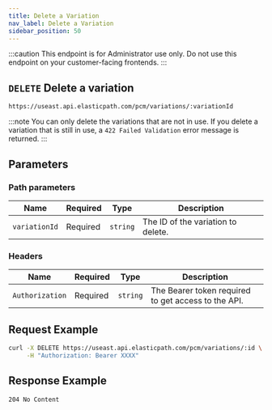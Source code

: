 ```yaml
---
title: Delete a Variation
nav_label: Delete a Variation
sidebar_position: 50
---
```


:::caution
This endpoint is for Administrator use only. Do not use this endpoint on your customer-facing frontends.
:::

## `DELETE` Delete a variation

```http
https://useast.api.elasticpath.com/pcm/variations/:variationId
```

:::note
You can only delete the variations that are not in use. If you delete a variation that is still in use, a `422 Failed Validation` error message is returned.
:::

## Parameters

### Path parameters

| Name          | Required | Type     | Description                        |
| ------------- | -------- | -------- | ---------------------------------- |
| `variationId` | Required | `string` | The ID of the variation to delete. |

### Headers

| Name            | Required | Type     | Description                                         |
| --------------- | -------- | -------- | --------------------------------------------------- |
| `Authorization` | Required | `string` | The Bearer token required to get access to the API. |

## Request Example

```bash
curl -X DELETE https://useast.api.elasticpath.com/pcm/variations/:id \
     -H "Authorization: Bearer XXXX"

```

## Response Example

`204 No Content`
